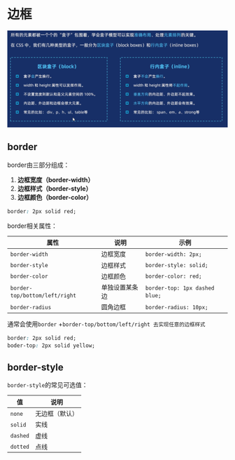 # 边框



![image-20251018165059057](./assets/image-20251018165059057.png)

## border

border由三部分组成：

1. **边框宽度（border-width）**
2. **边框样式（border-style）**
3. **边框颜色（border-color）**

```css
border: 2px solid red;

```

border相关属性：

| 属性                           | 说明           | 示例                           |
| ------------------------------ | -------------- | ------------------------------ |
| `border-width`                 | 边框宽度       | `border-width: 2px;`           |
| `border-style`                 | 边框样式       | `border-style: solid;`         |
| `border-color`                 | 边框颜色       | `border-color: red;`           |
| `border-top/bottom/left/right` | 单独设置某条边 | `border-top: 1px dashed blue;` |
| `border-radius`                | 圆角边框       | `border-radius: 10px;`         |

通常会使用`border` +`border-top/bottom/left/right 去实现任意的边框样式`

```css
border: 2px solid red;
boder-top: 2px solid yellow;
```

## border-style

`border-style`的常见可选值：

| 值       | 说明                 |
| -------- | -------------------- |
| `none`   | 无边框（默认）       |
| `solid`  | 实线                 |
| `dashed` | 虚线                 |
| `dotted` | 点线                 |



